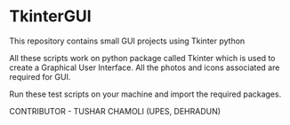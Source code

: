 # TkinterGUI
This repository contains small GUI projects using Tkinter python

All these scripts work on python package called Tkinter which is used to create a Graphical User Interface. All the photos and icons associated are required for GUI.

Run these test scripts on your machine and import the required packages.

CONTRIBUTOR -
TUSHAR CHAMOLI (UPES, DEHRADUN)
